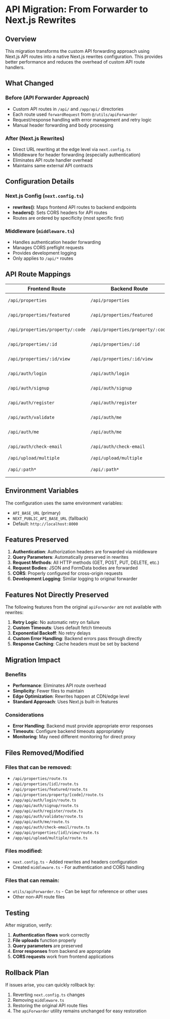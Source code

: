 # API Migration: From Forwarder to Next.js Rewrites

## Overview

This migration transforms the custom API forwarding approach using Next.js API routes into a native Next.js rewrites configuration. This provides better performance and reduces the overhead of custom API route handlers.

## What Changed

### Before (API Forwarder Approach)
- Custom API routes in `/api/` and `/app/api/` directories
- Each route used `forwardRequest` from `@/utils/apiForwarder`
- Request/response handling with error management and retry logic
- Manual header forwarding and body processing

### After (Next.js Rewrites)
- Direct URL rewriting at the edge level via `next.config.ts`
- Middleware for header forwarding (especially authentication)
- Eliminates API route handler overhead
- Maintains same external API contracts

## Configuration Details

### Next.js Config (`next.config.ts`)
- **rewrites()**: Maps frontend API routes to backend endpoints
- **headers()**: Sets CORS headers for API routes
- Routes are ordered by specificity (most specific first)

### Middleware (`middleware.ts`)
- Handles authentication header forwarding
- Manages CORS preflight requests
- Provides development logging
- Only applies to `/api/*` routes

## API Route Mappings

| Frontend Route | Backend Route | Notes |
|---|---|---|
| `/api/properties` | `/api/properties` | With query string support |
| `/api/properties/featured` | `/api/properties/featured` | Featured properties |
| `/api/properties/property/:code` | `/api/properties/property/:code` | Property by code/slug |
| `/api/properties/:id` | `/api/properties/:id` | Property by ID |
| `/api/properties/:id/view` | `/api/properties/:id/view` | Property view tracking |
| `/api/auth/login` | `/api/auth/login` | User authentication |
| `/api/auth/signup` | `/api/auth/signup` | User registration |
| `/api/auth/register` | `/api/auth/register` | Alternative registration |
| `/api/auth/validate` | `/api/auth/me` | ⚠️ Maps to `/me` endpoint |
| `/api/auth/me` | `/api/auth/me` | Current user info |
| `/api/auth/check-email` | `/api/auth/check-email` | Email validation |
| `/api/upload/multiple` | `/api/upload/multiple` | File uploads |
| `/api/:path*` | `/api/:path*` | Catchall for other routes |

## Environment Variables

The configuration uses the same environment variables:
- `API_BASE_URL` (primary)
- `NEXT_PUBLIC_API_BASE_URL` (fallback)
- Default: `http://localhost:8000`

## Features Preserved

1. **Authentication**: Authorization headers are forwarded via middleware
2. **Query Parameters**: Automatically preserved in rewrites
3. **Request Methods**: All HTTP methods (GET, POST, PUT, DELETE, etc.)
4. **Request Bodies**: JSON and FormData bodies are forwarded
5. **CORS**: Properly configured for cross-origin requests
6. **Development Logging**: Similar logging to original forwarder

## Features Not Directly Preserved

The following features from the original `apiForwarder` are not available with rewrites:

1. **Retry Logic**: No automatic retry on failure
2. **Custom Timeouts**: Uses default fetch timeouts
3. **Exponential Backoff**: No retry delays
4. **Custom Error Handling**: Backend errors pass through directly
5. **Response Caching**: Cache headers must be set by backend

## Migration Impact

### Benefits
- **Performance**: Eliminates API route overhead
- **Simplicity**: Fewer files to maintain
- **Edge Optimization**: Rewrites happen at CDN/edge level
- **Standard Approach**: Uses Next.js built-in features

### Considerations
- **Error Handling**: Backend must provide appropriate error responses
- **Timeouts**: Configure backend timeouts appropriately
- **Monitoring**: May need different monitoring for direct proxy

## Files Removed/Modified

### Files that can be removed:
- `/api/properties/route.ts`
- `/api/properties/[id]/route.ts`
- `/api/properties/featured/route.ts`
- `/api/properties/property/[code]/route.ts`
- `/app/api/auth/login/route.ts`
- `/app/api/auth/signup/route.ts`
- `/app/api/auth/register/route.ts`
- `/app/api/auth/validate/route.ts`
- `/app/api/auth/me/route.ts`
- `/app/api/auth/check-email/route.ts`
- `/app/api/properties/[id]/view/route.ts`
- `/app/api/upload/multiple/route.ts`

### Files modified:
- `next.config.ts` - Added rewrites and headers configuration
- Created `middleware.ts` - For authentication and CORS handling

### Files that can remain:
- `utils/apiForwarder.ts` - Can be kept for reference or other uses
- Other non-API route files

## Testing

After migration, verify:

1. **Authentication flows** work correctly
2. **File uploads** function properly  
3. **Query parameters** are preserved
4. **Error responses** from backend are appropriate
5. **CORS requests** work from frontend applications

## Rollback Plan

If issues arise, you can quickly rollback by:
1. Reverting `next.config.ts` changes
2. Removing `middleware.ts`
3. Restoring the original API route files
4. The `apiForwarder` utility remains unchanged for easy restoration